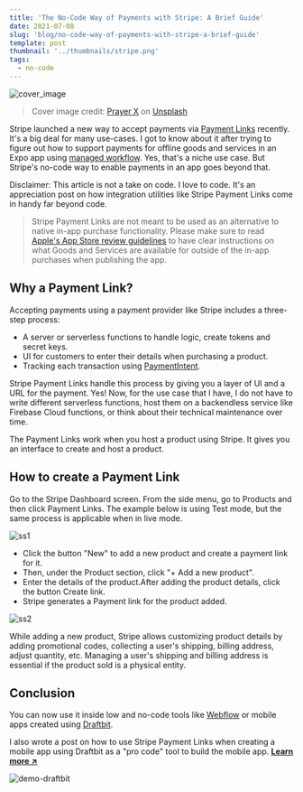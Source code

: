 ```yaml
---
title: 'The No-Code Way of Payments with Stripe: A Brief Guide'
date: 2021-07-08
slug: 'blog/no-code-way-of-payments-with-stripe-a-brief-guide'
template: post
thumbnail: '../thumbnails/stripe.png'
tags:
  - no-code
---
```


![cover_image](https://hackernoon.com/_next/image?url=https%3A%2F%2Fcdn.hackernoon.com%2Fimages%2FoBJp5NI1CqWkTYoCtrcit0KrDza2-lc3035ge.jpeg&w=3840&q=75)

> Cover image credit: [Prayer X](https://unsplash.com/@x_prayer?utm_source=unsplash&utm_medium=referral&utm_content=creditCopyText) on [Unsplash](https://unsplash.com/s/photos/galaxy?utm_source=unsplash&utm_medium=referral&utm_content=creditCopyText)

Stripe launched a new way to accept payments via [Payment Links](https://stripe.com/en-sg/payments/payment-links) recently. It's a big deal for many use-cases. I got to know about it after trying to figure out how to support payments for offline goods and services in an Expo app using [managed workflow](https://docs.expo.io/introduction/managed-vs-bare/?ref=hackernoon.com#managed-workflow). Yes, that's a niche use case. But Stripe's no-code way to enable payments in an app goes beyond that.


Disclaimer: This article is not a take on code. I love to code. It's an appreciation post on how integration utilities like Stripe Payment Links come in handy far beyond code.

> Stripe Payment Links are not meant to be used as an alternative to native in-app purchase functionality. Please make sure to read [Apple's App Store review guidelines](https://developer.apple.com/app-store/review/guidelines/?ref=hackernoon.com#other-purchase-methods) to have clear instructions on what Goods and Services are available for outside of the in-app purchases when publishing the app.

## Why a Payment Link?

Accepting payments using a payment provider like Stripe includes a three-step process:

- A server or serverless functions to handle logic, create tokens and secret keys. 
- UI for customers to enter their details when purchasing a product.
- Tracking each transaction using [PaymentIntent](https://stripe.com/docs/payments/payment-intents).

Stripe Payment Links handle this process by giving you a layer of UI and a URL for the payment. Yes! Now, for the use case that I have, I do not have to write different serverless functions, host them on a backendless service like Firebase Cloud functions, or think about their technical maintenance over time.

The Payment Links work when you host a product using Stripe. It gives you an interface to create and host a product.

## How to create a Payment Link

Go to the Stripe Dashboard screen. From the side menu, go to Products and then click Payment Links. The example below is using Test mode, but the same process is applicable when in live mode.

![ss1](https://hackernoon.com/_next/image?url=https%3A%2F%2Fcdn.hackernoon.com%2Fimages%2FoBJp5NI1CqWkTYoCtrcit0KrDza2-841335vt.jpeg&w=3840&q=75)

- Click the button "New" to add a new product and create a payment link for it.
- Then, under the Product section, click "+ Add a new product".
- Enter the details of the product.After adding the product details, click the button Create link.
- Stripe generates a Payment link for the product added.

![ss2](https://hackernoon.com/_next/image?url=https%3A%2F%2Fcdn.hackernoon.com%2Fimages%2FoBJp5NI1CqWkTYoCtrcit0KrDza2-q01m35p1.gif&w=3840&q=75)

While adding a new product, Stripe allows customizing product details by adding promotional codes, collecting a user's shipping, billing address, adjust quantity, etc. Managing a user's shipping and billing address is essential if the product sold is a physical entity.

## Conclusion

You can now use it inside low and no-code tools like [Webflow](https://webflow.com/) or mobile apps created using [Draftbit](https://draftbit.com/?ref=hackernoon.com).

I also wrote a post on how to use Stripe Payment Links when creating a mobile app using Draftbit as a "pro code" tool to build the mobile app. **[Learn more ↗️](https://community.draftbit.com/c/code-snippets/send-payments-with-stripe-in-draftbit)**

![demo-draftbit](https://i.imgur.com/VgrEdI5.gif)